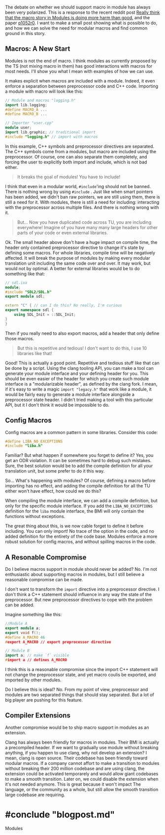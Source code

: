 

The debate on whether we should support macro in module has always been very polarized. This is a response to the recent reddit post
[Really think that the macro story in Modules is doing more harm than good.](https://www.reddit.com/r/cpp/comments/8j1edf/really_think_that_the_macro_story_in_modules_is/)
and the paper [p1052r0](http://www.open-std.org/jtc1/sc22/wg21/docs/papers/2018/p1052r0.html).
I want to make a small post showing what is possible to do, and how we can solve the need for modular macros and find common ground in this story.

## Macros: A New Start

Modules is not the end of macro. I think modules as currently proposed by the TS (not mixing macro in them) has good interactions with macros for
most needs. I'll show you what I mean with examples of how we can use.

It makes explicit when macros are included with a module. Indeed, it even enforce a separation between preprocessor
code and C++ code. Importing a module with macro will look like this:

```c++
// Module and macros "logging.h"
import lib.logging;
#define MACRO_A ...
#define MACRO_B ...
```
```c++
// Importer "user.cpp"
module user;
import lib.graphic; // traditional import
#include "logging.h" // import with macros
```

In this example, C++ symbols and preprocessor directives are separated.
The C++ symbols come from a modules, but macro are included using the preprocessor.
Of course, one can also separate them completely, and forcing the user to explicitly both import and include,
which is not bad either.

> It breaks the goal of modules! You have to include!

I think that even in a modular world, `#include`'ing should not be banned. There is nothing wrong by using `#include` .
Just like when smart pointers has been added, we didn't ban raw pointers, we are still using them, there is still a need for it.
With modules, there is still a need for including: interacting with the preprocessor across multiple files. And there is nothing wrong with it.

> But... Now you have duplicated code across TU, you are including everywhere! Imagine of you have many many large headers for other parts of your code or even external libraries.

Ok. The small header above don't have a huge impact on compile time, the header only contained preprocessor directive to change
it's state by defining some macros.
For whole libraries, compile time will be negatively affected.
It will break the purpose of modules by making every modular translation unit including the same code over and over.
It may work, but would not by optimal.
A better for external libraries would be to do something like that:

```c++
// sdl.ixx
module;
#include "SDL2/SDL.h"
export module sdl;

extern "C" { // can I do this? No really, I'm curious
export namespace sdl {
    using SDL_Init = ::SDL_Init;
}
}
```

Then if you really need to also export macros, add a header that only define those macros.

> But this is repetitive and tedious! I don't want to do this, I use 10 libraries like that!

Good! This is actually a good point. Repetitive and tedious stuff like that can be done by a script.
Using the clang tooling API, you can make a tool can generate your module interface and your defining header for you.
This should be even easier of the header for which you create such module interface is a "modularizable header", as defined by
the clang fork. I mean, if it's easy to write a magic `import "legacy.h"` that work like a module,
it would be fairly easy to generate a module interface alongside a preprocessor state header.
I didn't tried making a tool with this particular API, but it I don't think it would be impossible to do.

## Config Macros

Config macros are a common pattern in some libraries. Consider this code:

```c++
#define LIBA_NO_EXCEPTIONS
#include "liba.h"
```

Familiar? But what happen if somewhere you forget to define it?
Yes, you get an ODR violation. It can be sometimes hard to debug such mistakes.
Sure, the best solution would be to add the compile definition for all your translation unit,
but some prefer to do it this way.

So... What's happening with modules? Of course, defining a macro before importing has no effect,
and adding the compile definition for all the TU either won't have effect, how could we do this?

When compiling the module interface, we can add a compile definition, but only for the specific module interface.
If you add the `LIBA_NO_EXCEPTIONS` definition for the `liba` module interface,
the BMI will only contain the functions without exceptions.

The great thing about this, is we now cable forget to define it before including.
You can only import! No trace of the option in the code, and no added definition for the entirety of the code base.
Modules enforce a more robust solution for config macros, and without spilling macros in the code.

## A Resonable Compromise

Do I believe macros support in module should never be added?
No. I'm not enthusiastic about supporting macros in modules, but I still believe a reasonable compromise can be made.

I don't want to transform the `import` directive into a preprocessor directive.
I don't think a C++ statement should influence in any way the state of the preprocessor.
But new preprocessor directives to cope with the problem can be added.

Imagine something like this:

```c++
//Module A
export module a;
export void f();
#define A_MACRO 46
#export A_MACRO // export preprocessor directive
```
```c++
// Module B
import a; // make `f` visible
#import a // defines A_MACRO
```

I think this is a reasonable compromise since the import C++ statement will not change the preprocessor state,
and yet macro coulis be exported, and imported by other modules.

Do I believe this is ideal? No. From my point of view, preprocessor and modules are two separated things that
should stay separated. But a lot of big player are pushing for this feature.

## Compiler Extensions

Another compromise would be to ship macro support in modules as an extension.

Clang has always been friendly for macros in modules. Their BMI is actually a precompiled header. If we want to gradually
use module without breaking anything, if you happen to use clang, why not develop an extension? I mean, clang is open source.
Their codebase has been friendly toward modular macros.
If a company cannot affort to make a transition to modules without breaking their 200 million codebase and are using clang,
the extension could be activated temporarely and would allow giant codebases to make a smooth transition. Later on, we could disable the extension when it's not needed anymore.
This is great because it won't impact The language, or the community as a whole, but still allow the smooth transition large codebase are requiring.

 #conclude "blogpost.md"
========================

Modules 
